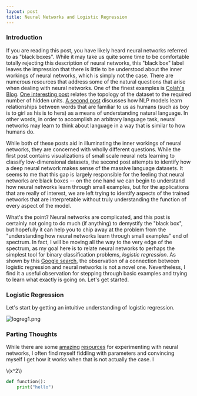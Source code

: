 ```yaml
---
layout: post
title: Neural Networks and Logistic Regression
---
```


### Introduction

If you are reading this post, you have likely heard neural networks referred to as "black boxes". While it may take us quite some time to be comfortable totally rejecting this description of neural networks, this "black box" label leaves the impression that there is little to be understood about the inner workings of neural networks, which is simply not the case. There are numerous resources that address some of the natural questions that arise when dealing with neural networks. One of the finest examples is [Colah's Blog](http://colah.github.io/). [One interesting post](http://colah.github.io/posts/2014-03-NN-Manifolds-Topology/) relates the topology of the dataset to the required number of hidden units. [A second post](http://colah.github.io/posts/2014-07-NLP-RNNs-Representations/) discusses how NLP models learn relationships between words that are familiar to us as humans (such as boy is to girl as his is to hers) as a means of understanding natural language. In other words, in order to accomplish an arbitrary language task, neural networks may learn to think about language in a way that is similar to how humans do.

While both of these posts aid in illuminating the inner workings of neural networks, they are concerned with wholly different questions. While the first post contains visualizations of small scale neural nets learning to classify low-dimensional datasets, the second post attempts to identify how a deep neural network makes sense of the massive language datasets. It seems to me that this gap is largely responsible for the feeling that neural networks are black boxes -- on the one hand we can begin to understand how neural networks learn through small examples, but for the applications that are really of interest, we are left trying to identify aspects of the trained networks that are interpretable without truly understanding the function of every aspect of the model.

What's the point? Neural networks are complicated, and this post is certainly not going to do much (if anything) to demystify the "black box", but hopefully it can help you to chip away at the problem from the "understanding how neural networks learn through small examples" end of spectrum. In fact, I will be moving all the way to the very edge of the spectrum, as my goal here is to relate neural networks to perhaps the simplest tool for binary classification problems, *logistic regression*. As shown by this [Google search](http://www.google.com/search?q=neural+network+logistic+regression), the observation of a connection between logistic regression and neural networks is not a novel one. Nevertheless, I find it a useful observation for stepping through basic examples and trying to learn what exactly is going on. Let's get started.

### Logistic Regression

Let's start by getting an intuitive understanding of logistic regression.

![logreg1.png](http://localhost:4000/assets/posts/2017-08-10-neural-networks-and-logistic-regression/logreg1.png)






### Parting Thoughts

While there are some [amazing](http://http://playground.tensorflow.org/) [resources](http://cs.stanford.edu/people/karpathy/convnetjs/) for experimenting with neural networks, I often find myself fiddling with parameters and convincing myself I get how it works when that is not actually the case. I

\\(x^2\\)

```python
def function():
    print("hello")
```